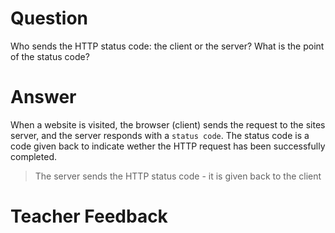 # Question

Who sends the HTTP status code: the client or the server? What is the point of the status code?

# Answer
When a website is visited, the browser (client) sends the request to the sites server, and the server responds with a `status code`. The status code is a code given back to indicate wether the HTTP request has been successfully completed.

>The server sends the HTTP status code - it is given back to the client

# Teacher Feedback